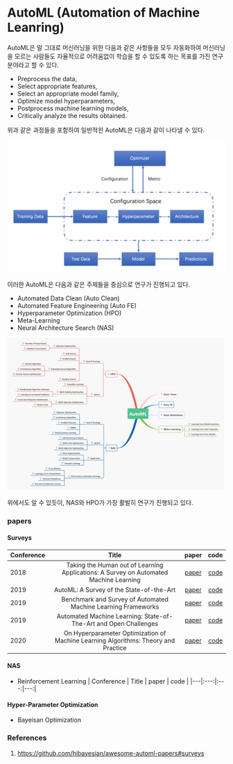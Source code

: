 # AutoML (Automation of Machine Leanring)

AutoML은 말 그대로 머신러닝을 위한 다음과 같은 사항들을 모두 자동화하여 머신러닝을 모르는 사람들도 자율적으로 어려움없이 학습을 할 수 있도록 하는 목표를 가진 연구분야라고 할 수 있다.

* Preprocess the data,
* Select appropriate features,
* Select an appropriate model family,
* Optimize model hyperparameters,
* Postprocess machine learning models,
* Critically analyze the results obtained.

위과 같은 과정들을 포함하여 일반적읜 AutoML은 다음과 같이 나타낼 수 있다.

<img src='./imgs/automl.jpg'>

이러한 AutoML은 다음과 같은 주제들을 중심으로 연구가 진행되고 있다. 

* Automated Data Clean (Auto Clean)
* Automated Feature Engineering (Auto FE)
* Hyperparameter Optimization (HPO)
* Meta-Learning
* Neural Architecture Search (NAS)

<img src='./imgs/pipe.png'>

위에서도 알 수 있듯이, NAS와 HPO가 가장 활발히 연구가 진행되고 있다. 

### papers

#### Surveys
| Conference | Title | paper | code |
|---|:---:|:---:|---:|
| 2018 | Taking the Human out of Learning Applications: A Survey on Automated Machine Learning |[paper](https://arxiv.org/pdf/1810.13306.pdf) | [code]() |
| 2019 | AutoML: A Survey of the State-of-the-Art | [paper](https://arxiv.org/pdf/1908.00709.pdf) | [code]() |
| 2019 | Benchmark and Survey of Automated Machine Learning Frameworks | [paper](https://arxiv.org/pdf/1904.12054.pdf) | [code]() |
| 2019 | Automated Machine Learning: State-of-The-Art and Open Challenges |[paper](https://arxiv.org/pdf/1906.02287.pdf) | [code]() |
| 2020 | On Hyperparameter Optimization of Machine Learning Algorithms: Theory and Practice |[paper](https://arxiv.org/pdf/2007.15745.pdf) | [code]() |

#### NAS

* Reinforcement Learning
| Conference | Title | paper | code |
|---|:---:|:---:|---:|


#### Hyper-Parameter Optimization
* Bayeisan Optimization



### References
1. https://github.com/hibayesian/awesome-automl-papers#surveys
